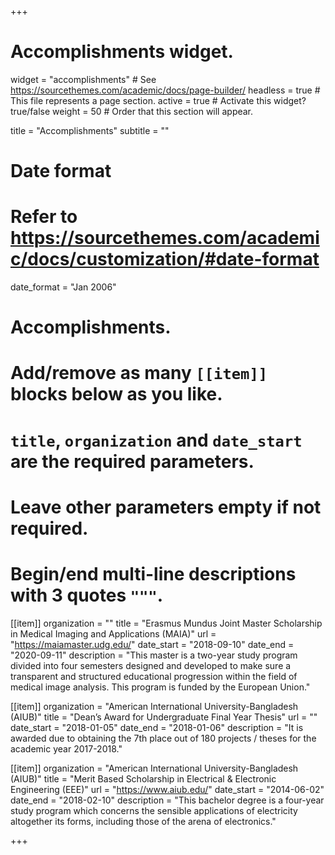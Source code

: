 +++
# Accomplishments widget.
widget = "accomplishments"  # See https://sourcethemes.com/academic/docs/page-builder/
headless = true  # This file represents a page section.
active = true  # Activate this widget? true/false
weight = 50  # Order that this section will appear.

title = "Accomplish&shy;ments"
subtitle = ""

# Date format
#   Refer to https://sourcethemes.com/academic/docs/customization/#date-format
date_format = "Jan 2006"

# Accomplishments.
#   Add/remove as many `[[item]]` blocks below as you like.
#   `title`, `organization` and `date_start` are the required parameters.
#   Leave other parameters empty if not required.
#   Begin/end multi-line descriptions with 3 quotes `"""`.

[[item]]
  organization = ""
  title = "Erasmus Mundus Joint Master Scholarship in Medical Imaging and Applications (MAIA)"
  url = "https://maiamaster.udg.edu/"
  date_start = "2018-09-10"
  date_end = "2020-09-11"
  description = "This master is a two-year study program divided into four semesters designed and developed to make sure a transparent and structured educational progression within the field of medical image analysis. This program is funded by the European Union."

[[item]]
  organization = "American International University-Bangladesh (AIUB)"
  title = "Dean’s Award for Undergraduate Final Year Thesis"
  url = ""
  date_start = "2018-01-05"
  date_end = "2018-01-06"
  description = "It is awarded due to obtaining the 7th place out of 180 projects / theses for
the academic year 2017-2018."
  
[[item]]
  organization = "American International University-Bangladesh (AIUB)"
  title = "Merit Based Scholarship in Electrical & Electronic Engineering (EEE)"
  url = "https://www.aiub.edu/"
  date_start = "2014-06-02"
  date_end = "2018-02-10"
  description = "This bachelor degree is a four-year study program which concerns the sensible applications of electricity altogether its forms, including those of the arena of electronics."

+++
